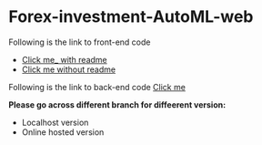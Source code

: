 # Forex-investment-AutoML-web

Following is the link to front-end code
* [Click me_ with readme](https://github.com/adriantims1/CSE316Frontend/tree/finalstage)
* [Click me without readme](https://github.com/nilson01/finalFrontend)

Following is the link to back-end code
[Click me](https://github.com/nilson01/316projectBackend)

**Please go across different branch for diffeerent version:**
* Localhost version
* Online hosted version
